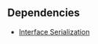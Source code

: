 ## Dependencies
- [Interface Serialization](https://github.com/Bipolar-Games/Interface-Serialization)
